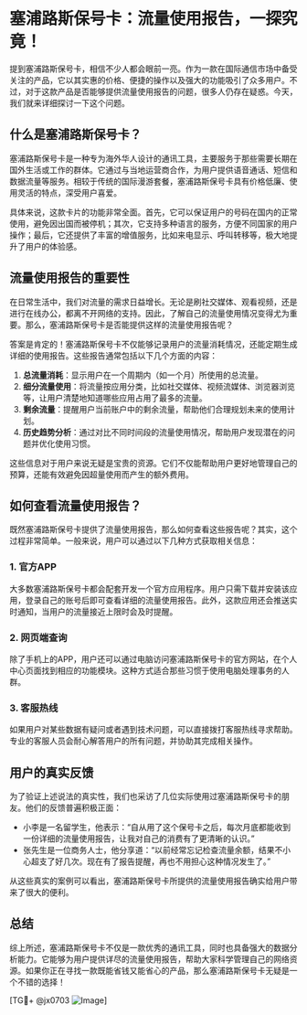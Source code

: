 # 塞浦路斯保号卡：流量使用报告，一探究竟！

提到塞浦路斯保号卡，相信不少人都会眼前一亮。作为一款在国际通信市场中备受关注的产品，它以其实惠的价格、便捷的操作以及强大的功能吸引了众多用户。不过，对于这款产品是否能够提供流量使用报告的问题，很多人仍存在疑惑。今天，我们就来详细探讨一下这个问题。

## 什么是塞浦路斯保号卡？

塞浦路斯保号卡是一种专为海外华人设计的通讯工具，主要服务于那些需要长期在国外生活或工作的群体。它通过与当地运营商合作，为用户提供语音通话、短信和数据流量等服务。相较于传统的国际漫游套餐，塞浦路斯保号卡具有价格低廉、使用灵活的特点，深受用户喜爱。

具体来说，这款卡片的功能非常全面。首先，它可以保证用户的号码在国内的正常使用，避免因出国而被停机；其次，它支持多种语言的服务，方便不同国家的用户操作；最后，它还提供了丰富的增值服务，比如来电显示、呼叫转移等，极大地提升了用户的体验感。

## 流量使用报告的重要性

在日常生活中，我们对流量的需求日益增长。无论是刷社交媒体、观看视频，还是进行在线办公，都离不开网络的支持。因此，了解自己的流量使用情况变得尤为重要。那么，塞浦路斯保号卡是否能提供这样的流量使用报告呢？

答案是肯定的！塞浦路斯保号卡不仅能够记录用户的流量消耗情况，还能定期生成详细的使用报告。这些报告通常包括以下几个方面的内容：

1. **总流量消耗**：显示用户在一个周期内（如一个月）所使用的总流量。
2. **细分流量使用**：将流量按应用分类，比如社交媒体、视频流媒体、浏览器浏览等，让用户清楚地知道哪些应用占用了最多的流量。
3. **剩余流量**：提醒用户当前账户中的剩余流量，帮助他们合理规划未来的使用计划。
4. **历史趋势分析**：通过对比不同时间段的流量使用情况，帮助用户发现潜在的问题并优化使用习惯。

这些信息对于用户来说无疑是宝贵的资源。它们不仅能帮助用户更好地管理自己的预算，还能有效避免因超量使用而产生的额外费用。

## 如何查看流量使用报告？

既然塞浦路斯保号卡提供了流量使用报告，那么如何查看这些报告呢？其实，这个过程非常简单。一般来说，用户可以通过以下几种方式获取相关信息：

### 1. 官方APP

大多数塞浦路斯保号卡都会配套开发一个官方应用程序。用户只需下载并安装该应用，登录自己的账号后即可查看详细的流量使用报告。此外，这款应用还会推送实时通知，当用户的流量接近上限时会及时提醒。

### 2. 网页端查询

除了手机上的APP，用户还可以通过电脑访问塞浦路斯保号卡的官方网站，在个人中心页面找到相应的功能模块。这种方式适合那些习惯于使用电脑处理事务的人群。

### 3. 客服热线

如果用户对某些数据有疑问或者遇到技术问题，可以直接拨打客服热线寻求帮助。专业的客服人员会耐心解答用户的所有问题，并协助其完成相关操作。

## 用户的真实反馈

为了验证上述说法的真实性，我们也采访了几位实际使用过塞浦路斯保号卡的朋友。他们的反馈普遍积极正面：

- 小李是一名留学生，他表示：“自从用了这个保号卡之后，每次月底都能收到一份详细的流量使用报告，让我对自己的消费有了更清晰的认识。”
- 张先生是一位商务人士，他分享道：“以前经常忘记检查流量余额，结果不小心超支了好几次。现在有了报告提醒，再也不用担心这种情况发生了。”

从这些真实的案例可以看出，塞浦路斯保号卡所提供的流量使用报告确实给用户带来了很大的便利。

## 总结

综上所述，塞浦路斯保号卡不仅是一款优秀的通讯工具，同时也具备强大的数据分析能力。它能够为用户提供详尽的流量使用报告，帮助大家科学管理自己的网络资源。如果你正在寻找一款既能省钱又能省心的产品，那么塞浦路斯保号卡无疑是一个不错的选择！

[TG💪+ @jx0703 ![Image](https://github.com/user-attachments/assets/dbca1d08-cadb-493c-b0ec-ad6f7a83f270)]